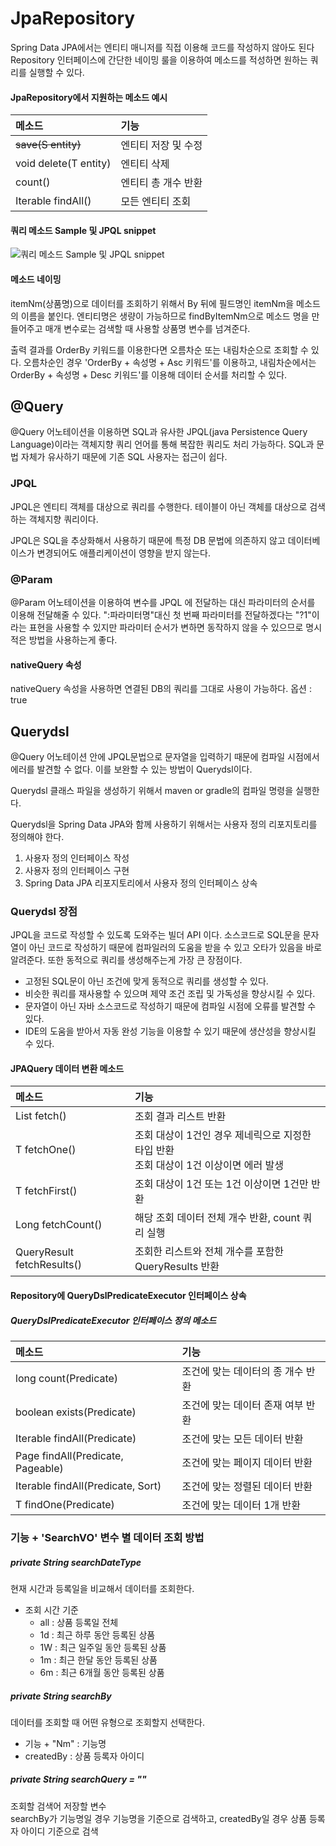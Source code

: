 # JpaRepository
Spring Data JPA에서는 엔티티 매니저를 직접 이용해 코드를 작성하지 않아도 된다
Repository 인터페이스에 간단한 네이밍 룰을 이용하여 메소드를 적성하면 원하는 쿼리를 실행할 수 있다.

#### JpaRepository에서 지원하는 메소드 예시
| 메소드                          | 기능          |
|:-----------------------------|:------------|
| <S extends T> save(S entity) | 엔티티 저장 및 수정 |
| void delete(T entity)        | 엔티티 삭제      |
| count()                      | 엔티티 총 개수 반환 |
| Iterable<T> findAll()        | 모든 엔티티 조회   |

#### 쿼리 메소드 Sample 및 JPQL snippet
![쿼리 메소드 Sample 및 JPQL snippet](https://user-images.githubusercontent.com/75296934/218892548-da732d0d-fb07-4bea-a853-58acb7886d2e.PNG)

#### 메소드 네이밍
itemNm(상품명)으로 데이터를 조회하기 위해서 By 뒤에 필드명인 itemNm을 메소드의 이름을 붙인다.
엔티티명은 생량이 가능하므로 findByItemNm으로 메소드 명을 만들어주고 매개 변수로는 검색할 때 사용할 상품명
변수를 넘겨준다.

출력 결과를 OrderBy 키워드를 이용한다면 오름차순 또는 내림차순으로 조회할 수 있다.
오름차순인 경우 'OrderBy + 속성명 + Asc 키워드'를 이용하고,
내림차순에서는 OrderBy + 속성명 + Desc 키워드'를 이용해 데이터 순서를 처리할 수 있다.

## @Query
@Query 어노테이션을 이용하면 SQL과 유사한 JPQL(java Persistence Query Language)이라는
객체지향 쿼리 언어를 통해 복잡한 쿼리도 처리 가능하다. SQL과 문법 자체가 유사하기 때문에
기존 SQL 사용자는 접근이 쉽다. 

### JPQL
JPQL은 엔티티 객체를 대상으로 쿼리를 수행한다.
테이블이 아닌 객체를 대상으로 검색하는 객체지향 쿼리이다.

JPQL은 SQL을 추상화해서 사용하기 때문에 특정 DB 문법에 의존하지 않고 데이터베이스가
변경되어도 애플리케이션이 영향을 받지 않는다.

### @Param
@Param 어노테이션을 이용하여 변수를 JPQL 에 전달하는 대신 파라미터의 순서를 이용해 전달해줄 수 있다.
":파라미터명"대신 첫 번째 파라미터를 전달하겠다는 "?1"이라는 표현을 사용할 수 있지만
파라미터 순서가 변하면 동작하지 않을 수 있으므로 명시적은 방법을 사용하는게 좋다.

#### nativeQuery 속성
nativeQuery 속성을 사용하면 연결된 DB의 쿼리를 그대로 사용이 가능하다.
옵션 : true

## Querydsl
@Query 어노테이션 안에 JPQL문법으로 문자열을 입력하기 때문에 컴파일 시점에서 에러를 발견할 수 없다.
이를 보완할 수 있는 방법이 Querydsl이다.

Querydsl 클래스 파일을 생성하기 위해서 maven or gradle의 컴파일 명령을 실행한다.

Querydsl을 Spring Data JPA와 함께 사용하기 위해서는 사용자 정의 리포지토리를 정의해야 한다.
 1. 사용자 정의 인터페이스 작성
 2. 사용자 정의 인터페이스 구현
 3. Spring Data JPA 리포지토리에서 사용자 정의 인터페이스 상속

### Querydsl 장점
JPQL을 코드로 작성할 수 있도록 도와주는 빌더 API 이다.
소스코드로 SQL문을 문자열이 아닌 코드로 작성하기 때문에 컴파일러의 도움을 받을 수 있고
오타가 있음을 바로 알려준다. 또한 동적으로 쿼리를 생성해주는게 가장 큰 장점이다.

 * 고정된 SQL문이 아닌 조건에 맞게 동적으로 쿼리를 생성할 수 있다.
 * 비슷한 쿼리를 재사용할 수 있으며 제약 조건 조립 및 가독성을 향상시킬 수 있다.
 * 문자열이 아닌 자바 소스코드로 작성하기 때문에 컴파일 시점에 오류를 발견할 수 있다.
 * IDE의 도움을 받아서 자동 완성 기능을 이용할 수 있기 때문에 생산성을 향상시킬 수 있다.

#### JPAQuery 데이터 변환 메소드
| 메소드                           | 기능                                                    |
|:------------------------------|:------------------------------------------------------|
| List<T> fetch()               | 조회 결과 리스트 반환                                          |
| T fetchOne()                  | 조회 대상이 1건인 경우 제네릭으로 지정한 타입 반환<br>조회 대상이 1건 이상이면 에러 발생 |
| T fetchFirst()                | 조회 대상이 1건 또는 1건 이상이면 1건만 반환                           |
| Long fetchCount()             | 해당 조회 데이터 전체 개수 반환, count 쿼리 실행                       |
| QueryResult<T> fetchResults() | 조회한 리스트와 전체 개수를 포함한 QueryResults 반환                   |

#### Repository에 QueryDslPredicateExecutor 인터페이스 상속

##### QueryDslPredicateExecutor 인터페이스 정의 메소드
| 메소드                                  | 기능                  |
|:-------------------------------------|:--------------------|
| long count(Predicate)                | 조건에 맞는 데이터의 종 개수 반환 |
| boolean exists(Predicate)            | 조건에 맞는 데이터 존재 여부 반환 |
| Iterable findAll(Predicate)          | 조건에 맞는 모든 데이터 반환    |
| Page<T> findAll(Predicate, Pageable) | 조건에 맞는 페이지 데이터 반환   |
| Iterable findAll(Predicate, Sort)    | 조건에 맞는 정렬된 데이터 반환   |
| T findOne(Predicate)                 | 조건에 맞는 데이터 1개 반환    |

### 기능 + 'SearchVO' 변수 별 데이터 조회 방법
##### private String searchDateType
현재 시간과 등록일을 비교해서 데이터를 조회한다.
 * 조회 시간 기준
   * all : 상품 등록일 전체
   * 1d : 최근 하루 동안 등록된 상품
   * 1W : 최근 일주일 동안 등록된 상품
   * 1m : 최근 한달 동안 등록된 상품
   * 6m : 최근 6개월 동안 등록된 상품
##### private String searchBy
데이터를 조회할 때 어떤 유형으로 조회할지 선택한다.
 * 기능 + "Nm" : 기능명
 * createdBy : 상품 등록자 아이디
##### private String searchQuery = ""
조회할 검색어 저장할 변수<br>
searchBy가 기능명일 경우 기능명을 기준으로 검색하고, createdBy일 경우 상품 등록자 아이디 기준으로 검색